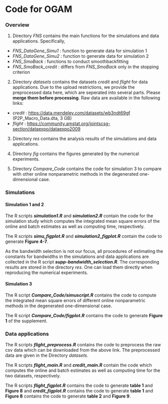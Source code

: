# Code for OGAM

### Overview

1. Directory *FNS* contains the main functions for the simulations and data applications. Specifically,
- *FNS_DataGene_Simu1* : function to generate data for simulation 1
- *FNS_DataGene_Simu2* : function to generate data for simulation 2
- *FNS_SmoBack* : functions to conduct smoothbackfitting
- *FNS_SmoBack_credit* : differs from *FNS_SmoBack* only in the stopping criterion

2. Directory *datasets* contains the datasets *credit* and *flight* for data applications. Due to the upload restrictions, we provide the preprocessed data here, which are seperated into several parts. Please **merge them before processing**. Raw data are available in the following links:
- *credit* : https://data.mendeley.com/datasets/wb3ndt69gf (P2P_Macro_Data.dta, 3 GB)
- *flight* : https://community.amstat.org/jointscsg-section/dataexpo/dataexpo2009

3. Directory *res* contains the analysis results of the simulations and data applications.

4. Directory *fig* contains the figures generated by the numerical experiments. 

5. Directory *Compare_Code* contains the code for simulation 3 to compare with other online nonparametric methods in the degenerated one-dimensional case.

### Simulations

#### Simulation 1 and 2

The R scripts ***simulation1.R*** and ***simulation2.R*** contain the code for the simulation study which computes the integrated mean square errors of the online and batch estimates as well as computing time, respectively. 

The R scripts ***simu_figplot.R*** and ***simulation2_figplot.R*** contain the code to generate **Figure 4-7**. 

As the bandwidth selection is not our focus, all procedures of estimating the constants for bandwidths in the simulations and data applications are collected in the R script ***supp-bandwidth_selection.R***. The corresponding results are stored in the directory *res*. One can load them directly when reproducing the numerical experiments.

#### Simulation 3

The R script ***Compare_Code/simuscript.R*** contains the code to compute the integrated mean square errors of different online nonparametric methods in the degenerated one-dimensional case.

The R script ***Compare_Code/figplot.R*** contains the code to generate **Figure 1** of the supplement.

### Data applications

The R scripts ***flight_preprocess.R*** contains the code to preprocess the raw csv data which can be downloaded from the above link. The preprocessed data are given in the Directory *datasets*.

The R scripts ***flight_main.R*** and ***credit_main.R*** contain the code which computes the online and batch estimates as well as computing time for the two datasets, respectively. 

The R scripts ***flight_figplot.R*** contains the code to generate **table 1** and **Figure 8** and ***credit_figplot.R*** contains the code to generate **table 1** and **Figure 8** contains the code to generate **table 2** and **Figure 9**. 

